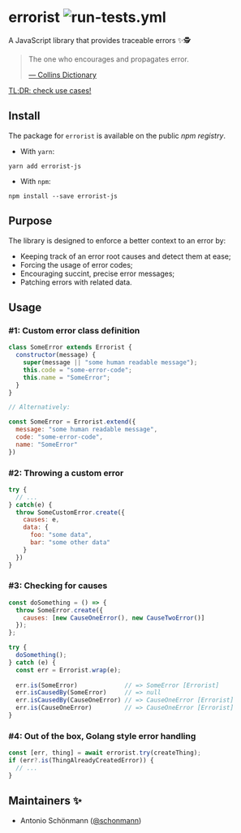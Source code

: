 # errorist ![run-tests.yml](https://github.com/schonmann/errorist/actions/workflows/run-tests.yml/badge.svg)
A JavaScript library that provides traceable errors ✨🕵️

> The one who encourages and propagates error.
> 
> [— Collins Dictionary](https://www.collinsdictionary.com/dictionary/english/errorist)

[TL;DR: check use cases!](#Usage)

## Install
The package for `errorist` is available on the public *npm registry*.

* With `yarn`:
```
yarn add errorist-js
```
* With `npm`:
```
npm install --save errorist-js
```

## Purpose

The library is designed to enforce a better context to an error by:
* Keeping track of an error root causes and detect them at ease;
* Forcing the usage of error codes;
* Encouraging succint, precise error messages;
* Patching errors with related data.

## Usage
### #1: Custom error class definition

```javascript
class SomeError extends Errorist {
  constructor(message) {
    super(message || "some human readable message");
    this.code = "some-error-code";
    this.name = "SomeError";
  }
}

// Alternatively:

const SomeError = Errorist.extend({
  message: "some human readable message",
  code: "some-error-code",
  name: "SomeError"
})
```
### #2: Throwing a custom error

```javascript
try {
  // ...
} catch(e) {
  throw SomeCustomError.create({
    causes: e,
    data: {
      foo: "some data",
      bar: "some other data"
    }
  })
}
```
### #3: Checking for causes

```javascript
const doSomething = () => {
  throw SomeError.create({
    causes: [new CauseOneError(), new CauseTwoError()]
  });
};

try {
  doSomething();
} catch (e) {
  const err = Errorist.wrap(e); 
  
  err.is(SomeError)             // => SomeError [Errorist]
  err.isCausedBy(SomeError)     // => null
  err.isCausedBy(CauseOneError) // => CauseOneError [Errorist]
  err.is(CauseOneError)         // => CauseOneError [Errorist]
}
```
### #4: Out of the box, Golang style error handling
```javascript
const [err, thing] = await errorist.try(createThing);
if (err?.is(ThingAlreadyCreatedError)) {
  // ...
}
```

## Maintainers ✨

- Antonio Schönmann ([@schonmann](https://github.com/schonmann))
